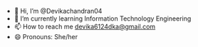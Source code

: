 - 👋 Hi, I’m @Devikachandran04
- 🌱 I’m currently learning Information Technology Engineering
- 📫 How to reach me devika6124dka@gmail.com
- 😄 Pronouns: She/her


<!---
Devikachandran04/Devikachandran04 is a ✨ special ✨ repository because its `README.md` (this file) appears on your GitHub profile.
You can click the Preview link to take a look at your changes.
--->
